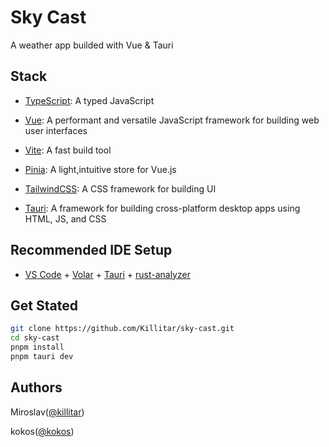 # Sky Cast

A weather app builded with Vue & Tauri

## Stack

- [TypeScript](https://www.typescriptlang.org/): A typed JavaScript

- [Vue](https://vuejs.org/): A performant and versatile JavaScript framework for building web user interfaces

- [Vite](https://vitejs.dev/): A fast build tool

- [Pinia](https://pinia.vuejs.org/): A light,intuitive store for Vue.js

- [TailwindCSS](https://tailwindcss.com/): A CSS framework for building UI

- [Tauri](https://tauri.app/): A framework for building cross-platform desktop apps using HTML, JS, and CSS

## Recommended IDE Setup

- [VS Code](https://code.visualstudio.com/) + [Volar](https://marketplace.visualstudio.com/items?itemName=Vue.volar) + [Tauri](https://marketplace.visualstudio.com/items?itemName=tauri-apps.tauri-vscode) + [rust-analyzer](https://marketplace.visualstudio.com/items?itemName=rust-lang.rust-analyzer)

## Get Stated

```sh
git clone https://github.com/Killitar/sky-cast.git
cd sky-cast
pnpm install
pnpm tauri dev
```

## Authors

Miroslav([@killitar](https://github.com/Killitar))

kokos([@kokos](https://github.com/kokos1kkk))
